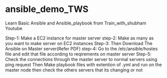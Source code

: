 # ansible_demo_TWS
Learn Basic Ansible and Ansible_playbook from Train_with_shubham Youtube

Step-1: Make a EC2 instance for master server
step-2: Make as many as you want to make server on EC2 instances
Step-3: Then Download The Ansible on Master server(Refer PDF)
step-4: Go to the /etc/ansible/hostes file and edit that file according to reqirements on master server
Step-5: Check the connections through the master server to normal servers using ping request 
Then Make playbook files with extention of .yml and run on the master node then check the others servers that its changing or not
